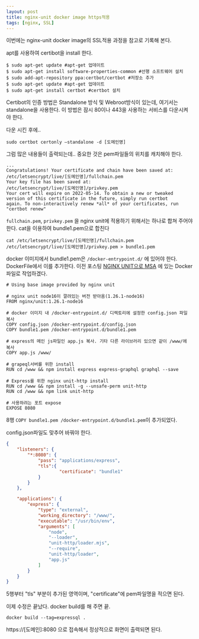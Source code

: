 ```yaml
---
layout: post
title: nginx-unit docker image https적용
tags: [nginx, SSL]
---
```




이번에는 nginx-unit docker image의 SSL적용 과정을 참고로 기록해 본다. 



apt를 사용하여 certibot을 install 한다. 

```
$ sudo apt-get update #apt-get 업데이트
$ sudo apt-get install software-properties-common #선행 소프트웨어 설치
$ sudo add-apt-repository ppa:certbot/certbot #저장소 추가
$ sudo apt-get update #apt-get 업데이트
$ sudo apt-get install certbot #certbot 설치
```



Certibot의 인증 방법은 Standalone 방식 및 Webroot방식이 있는데, 여기서는 standalone을 사용한다. 이 방법은 잠시 80이나 443을 사용하는 서비스를 다운시켜야 한다. 

다운 시킨 후에..

```
sudo certbot certonly –standalone -d [도메인명]
```



그럼 많은 내용들이 출력되는데.. 중요한 것은 pem파일들의 위치를 캐치해야 한다.

```
...
Congratulations! Your certificate and chain have been saved at:
/etc/letsencrypt/live/[도메인명]/fullchain.pem
Your key file has been saved at:
/etc/letsencrypt/live/[도메인명]/privkey.pem
Your cert will expire on 2022-05-14. To obtain a new or tweaked
version of this certificate in the future, simply run certbot
again. To non-interactively renew *all* of your certificates, run
"certbot renew"
```



`fullchain.pem`, `privkey.pem` 을 nginx unit에 적용하기 위해서는 하나로 합쳐 주어야 한다. cat을 이용하여 bundle1.pem으로 합친다

```
cat /etc/letsencrypt/live/[도메인명]/fullchain.pem /etc/letsencrypt/live/[도메인명]/privkey.pem > bundle1.pem
```



docker 이미지에서 bundle1.pem은 `/docker-entrypoint.d/` 에 있어야 한다. DockerFile에서 이를 추가한다. 이전 포스팅 [NGINX UNIT으로 MSA](https://cheuora.github.io/2022/02/11/ngixunit/) 에 있는 Docker파일로 작업하겠다. 



```
# Using base image provided by nginx unit

# nginx unit node16이 깔려있는 버전 받아옴(1.26.1-node16)
FROM nginx/unit:1.26.1-node16

# docker 이미지 내 /docker-entrypoint.d/ 디렉토리에 설정한 config.json 파일 복사
COPY config.json /docker-entrypoint.d/config.json
COPY bundle1.pem /docker-entrypoint.d/bundle1.pem 

# express의 메인 js파일인 app.js 복사. 기타 다른 라이브러리 있으면 같이 /www/에 복사
COPY app.js /www/

# grapeql서버를 위한 install
RUN cd /www && npm install express express-graphql graphql --save

# Express를 위한 nginx unit-http install
RUN cd /www && npm install -g --unsafe-perm unit-http
RUN cd /www && npm link unit-http

# 사용하려는 포트 expose
EXPOSE 8080
```



8행 `COPY bundle1.pem /docker-entrypoint.d/bundle1.pem`이 추가되었다. 



config.json파일도 맞추어 바꿔야 한다. 

```json
{
    "listeners": {
        "*:8080": {
            "pass": "applications/express",
            "tls":{
                    "certificate": "bundle1"
            }
        }
    },

    "applications": {
        "express": {
            "type": "external",
            "working_directory": "/www/",
            "executable": "/usr/bin/env",
            "arguments": [
                "node",
                "--loader",
                "unit-http/loader.mjs",
                "--require",
                "unit-http/loader",
                "app.js"
            ]
        }
    }
}
```



5행부터 "tls" 부분이 추가된 영역이며, "certificate"에 pem파일명을 적으면 된다. 



이제 수정은 끝났다. docker build를 해 주면 끝.



`docker build --tag=expressql .`



https://[도메인]:8080 으로 접속해서 정상적으로 화면이 출력되면 된다. 



